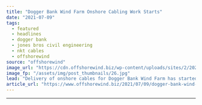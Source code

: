 ```yaml
---
title: "Dogger Bank Wind Farm Onshore Cabling Work Starts"
date: "2021-07-09"
tags: 
  - featured
  - headlines
  - dogger bank
  - jones bros civil engineering
  - nkt cables
  - offshorewind
source: "offshorewind"
image_url: "https://cdn.offshorewind.biz/wp-content/uploads/sites/2/2021/07/09144003/Dogger-Bank-Wind-Farm.jpg"
image_fp: "/assets/img/post_thumbnails/26.jpg"
lead: "Delivery of onshore cables for Dogger Bank Wind Farm has started, according to Jones"
article_url: "https://www.offshorewind.biz/2021/07/09/dogger-bank-wind-farm-onshore-cabling-work-starts/"
---
```


---
